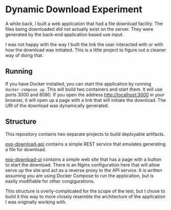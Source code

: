 # Dynamic Download Experiment

A while back, I built a web application that had a file download facility. The
files being downloaded did not actually exist on the server. They were generated
by the back-end application based use input.

I was not happy with the way I built the link the user interacted with
or with how the download was initiated. This is a little project to figure out
a cleaner way of doing that.

## Running

If you have Docker installed, you can start this application by running `docker-compose up`.
This will build two containers and start them. It will use ports 3000 and 8080. If you 
open the address [http://localhost:3000](http://localhost:3000) in your browser, it will
open up a page with a link that will initiate the download. The URI of the download
was dynamically generated.

## Structure

This repository contains two separate projects to build deployable artifacts. 

[exp-download-api](exp-download-api) contains a simple REST service that emulates
generating a file for download.

[exp-download-ui](exp-download-ui) contains a simple web site that has a page with a
button to start the download. There is an Nginx configuration here that will allow
serve up the site and act as a reverse proxy to the API service. It is written assuming
you are using Docker Compose to run the application, but is easily modifiable for
other congigurations.

This structure is overly-complicated for the scope of the test, but I chose to build it this
way to more closely resemble the architecture of the application I was originally
working with.
